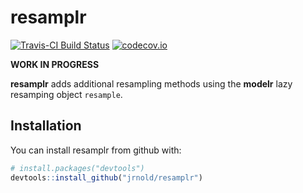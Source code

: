 # resamplr

[![Travis-CI Build Status](https://travis-ci.org/jrnold/resamplr.svg?branch=master)](https://travis-ci.org/jrnold/resamplr)
[![codecov.io](https://codecov.io/github/jrnold/covr/resamplr.svg?branch=master)](https://codecov.io/github/jrnold/resamplr?branch=master)

**WORK IN PROGRESS**

**resamplr** adds additional resampling methods using the **modelr** lazy resamping object `resample`.

## Installation

You can install resamplr from github with:

``` r
# install.packages("devtools")
devtools::install_github("jrnold/resamplr")
```
